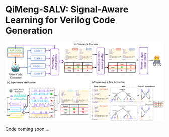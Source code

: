 # QiMeng-SALV: Signal-Aware Learning for Verilog Code Generation

![overview](./assets/overview.svg)

Code coming soon ...